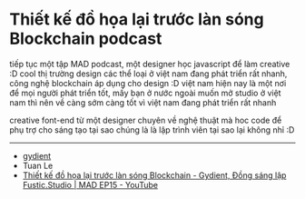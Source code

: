 # Thiết kế đồ họa lại trước làn sóng Blockchain podcast

tiếp tục một tập MAD podcast,
một designer học javascript để làm creative :D cool
thị trường design các thể loại ở việt nam đang phát triển rất nhanh,
công nghệ blockchain áp dụng cho design :D
việt nam hiện nay là một nơi để mọi người phát triển tốt,
mấy bạn ở nước ngoài muốn mở studio ở việt nam thì nên về càng sớm càng tốt
vì việt nam đang phát triển rất nhanh

creative font-end từ một designer chuyên về nghệ thuật mà hoc code để phụ trợ cho sáng tạo tại sao chúng là là lập trình viên tại sao lại không nhỉ :D

---

- [gydient](gydient.md)
- Tuan Le
- [Thiết kế đồ họa lại trước làn sóng Blockchain - Gydient, Đồng sáng lập Fustic.Studio | MAD EP15 - YouTube](https://www.youtube.com/watch?v=G3IoEc7EHlg)
